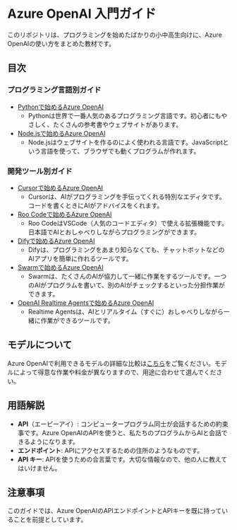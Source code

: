 # Azure OpenAI 入門ガイド

このリポジトリは、プログラミングを始めたばかりの小中高生向けに、Azure OpenAIの使い方をまとめた教材です。

## 目次

### プログラミング言語別ガイド
- [Pythonで始めるAzure OpenAI](docs/python/README.md)
  - Pythonは世界で一番人気のあるプログラミング言語です。初心者にもやさしく、たくさんの参考書やウェブサイトがあります。
- [Node.jsで始めるAzure OpenAI](docs/nodejs/README.md)
  - Node.jsはウェブサイトを作るのによく使われる言語です。JavaScriptという言語を使って、ブラウザでも動くプログラムが作れます。

### 開発ツール別ガイド
- [Cursorで始めるAzure OpenAI](docs/tools/cursor/README.md)
  - Cursorは、AIがプログラミングを手伝ってくれる特別なエディタです。コードを書くときにAIがアドバイスをくれます。
- [Roo Codeで始めるAzure OpenAI](docs/tools/roo-code/README.md)
  - Roo CodeはVSCode（人気のコードエディタ）で使える拡張機能です。日本語でAIとおしゃべりしながらプログラミングができます。
- [Difyで始めるAzure OpenAI](docs/tools/dify/README.md)
  - Difyは、プログラミングをあまり知らなくても、チャットボットなどのAIアプリを簡単に作れるツールです。
- [Swarmで始めるAzure OpenAI](docs/tools/swarm/README.md)
  - Swarmは、たくさんのAIが協力して一緒に作業をするツールです。一つのAIがプログラムを書いて、別のAIがチェックするといった分担作業ができます。
- [OpenAI Realtime Agentsで始めるAzure OpenAI](docs/tools/realtime-agents/README.md)
  - Realtime Agentsは、AIとリアルタイム（すぐに）おしゃべりしながら一緒に作業ができるツールです。

## モデルについて
Azure OpenAIで利用できるモデルの詳細な比較は[こちら](docs/models/README.md)をご覧ください。モデルによって得意な作業や料金が異なりますので、用途に合わせて選んでください。

## 用語解説

- **API**（エーピーアイ）: コンピュータープログラム同士が会話するための約束事です。Azure OpenAIのAPIを使うと、私たちのプログラムからAIと会話できるようになります。
- **エンドポイント**: APIにアクセスするための住所のようなものです。
- **API キー**: APIを使うための合言葉です。大切な情報なので、他の人に教えてはいけません。

## 注意事項

このガイドでは、Azure OpenAIのAPIエンドポイントとAPIキーを既に持っていることを前提としています。
